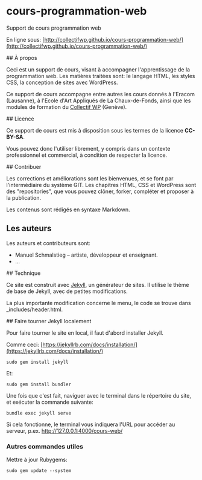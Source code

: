 # cours-programmation-web
Support de cours programmation web

En ligne sous: [http://collectifwp.github.io/cours-programmation-web/](http://collectifwp.github.io/cours-programmation-web/)

## À propos

Ceci est un support de cours, visant à accompagner l'apprentissage de la programmation web. Les matières traitées sont: le langage HTML, les styles CSS, la conception de sites avec WordPress.

Ce support de cours accompagne entre autres les cours donnés à l'Eracom (Lausanne), à l'Ecole d'Art Appliqués de La Chaux-de-Fonds, ainsi que les modules de formation du [Collectif WP](http://collectifwp.ch) (Genève).

## Licence

Ce support de cours est mis à disposition sous les termes de la licence **CC-BY-SA**.

Vous pouvez donc l'utiliser librement, y compris dans un contexte professionnel et commercial, à condition de respecter la licence.

## Contribuer

Les corrections et améliorations sont les bienvenues, et se font par l'intermédiaire du système GIT. Les chapitres HTML, CSS et WordPress sont des "repositories", que vous pouvez clôner, forker, compléter et proposer à la publication.

Les contenus sont rédigés en syntaxe Markdown.

## Les auteurs

Les auteurs et contributeurs sont:

* Manuel Schmalstieg – artiste, développeur et enseignant.
* ...

## Technique

Ce site est construit avec [Jekyll](http://jekyllrb.com/), un générateur de sites. Il utilise le thème de base de Jekyll, avec de petites modifications.

La plus importante modification concerne le menu, le code se trouve dans _includes/header.html.

## Faire tourner Jekyll localement

Pour faire tourner le site en local, il faut d'abord installer Jekyll.

Comme ceci: [https://jekyllrb.com/docs/installation/](https://jekyllrb.com/docs/installation/)

```
sudo gem install jekyll
```

Et: 

```
sudo gem install bundler
```

Une fois que c'est fait, naviguer avec le terminal dans le répertoire du site, et exécuter la commande suivante:

```
bundle exec jekyll serve
```

Si cela fonctionne, le terminal vous indiquera l'URL pour accéder au serveur, p.ex. http://127.0.0.1:4000/cours-web/

### Autres commandes utiles

Mettre à jour Rubygems: 

```
sudo gem update --system
```